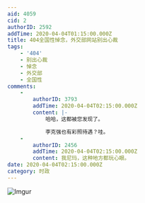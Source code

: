 ```yaml
---
aid: 4059
cid: 2
authorID: 2592
addTime: 2020-04-04T01:15:00.000Z
title: 404全国性悼念，外交部网站别出心裁
tags:
    - '404'
    - 别出心裁
    - 悼念
    - 外交部
    - 全国性
comments:
    -
        authorID: 3793
        addTime: 2020-04-04T02:15:00.000Z
        content: |-
            哈哈，这都被您发现了。

            李克强也有彩照待遇？哇。
    -
        authorID: 2456
        addTime: 2020-04-04T02:15:00.000Z
        content: 我尼玛，这种地方都玩心眼。
date: 2020-04-04T02:15:00.000Z
category: 时政
---
```


![Imgur](https://i.imgur.com/sKGsv9D.png)
